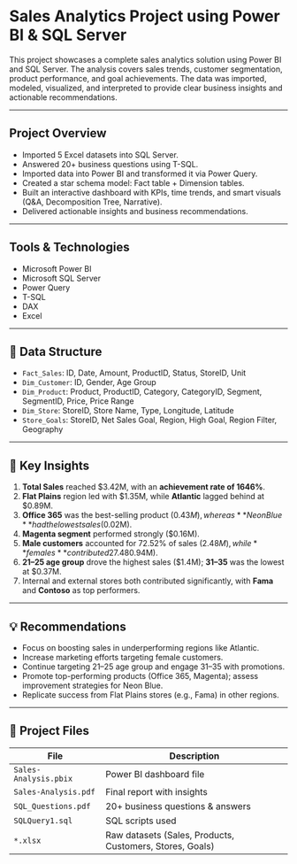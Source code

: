 #  Sales Analytics Project using Power BI & SQL Server

This project showcases a complete sales analytics solution using Power BI and SQL Server. The analysis covers sales trends, customer segmentation, product performance, and goal achievements. The data was imported, modeled, visualized, and interpreted to provide clear business insights and actionable recommendations.

---

##  Project Overview

-  Imported 5 Excel datasets into SQL Server.
-  Answered 20+ business questions using T-SQL.
-  Imported data into Power BI and transformed it via Power Query.
-  Created a star schema model: Fact table + Dimension tables.
-  Built an interactive dashboard with KPIs, time trends, and smart visuals (Q&A, Decomposition Tree, Narrative).
-  Delivered actionable insights and business recommendations.

---

##  Tools & Technologies

- Microsoft Power BI  
- Microsoft SQL Server  
- Power Query  
- T-SQL  
- DAX  
- Excel

---

## 📁 Data Structure

- `Fact_Sales`: ID, Date, Amount, ProductID, Status, StoreID, Unit
- `Dim_Customer`: ID, Gender, Age Group
- `Dim_Product`: Product, ProductID, Category, CategoryID, Segment, SegmentID, Price, Price Range
- `Dim_Store`: StoreID, Store Name, Type, Longitude, Latitude
- `Store_Goals`: StoreID, Net Sales Goal, Region, High Goal, Region Filter, Geography

---

## 📌 Key Insights

1. **Total Sales** reached $3.42M, with an **achievement rate of 1646%**.
2. **Flat Plains** region led with $1.35M, while **Atlantic** lagged behind at $0.89M.
3. **Office 365** was the best-selling product ($0.43M), whereas **Neon Blue** had the lowest sales ($0.02M).
4. **Magenta segment** performed strongly ($0.16M).
5. **Male customers** accounted for 72.52% of sales ($2.48M), while **females** contributed 27.48% ($0.94M).
6. **21–25 age group** drove the highest sales ($1.4M); **31–35** was the lowest at $0.37M.
7. Internal and external stores both contributed significantly, with **Fama** and **Contoso** as top performers.

---

## 💡 Recommendations

-  Focus on boosting sales in underperforming regions like Atlantic.
-  Increase marketing efforts targeting female customers.
-  Continue targeting 21–25 age group and engage 31–35 with promotions.
-  Promote top-performing products (Office 365, Magenta); assess improvement strategies for Neon Blue.
-  Replicate success from Flat Plains stores (e.g., Fama) in other regions.

---

## 📎 Project Files

| File | Description |
|------|-------------|
| `Sales-Analysis.pbix` | Power BI dashboard file |
| `Sales-Analysis.pdf` | Final report with insights |
| `SQL_Questions.pdf` | 20+ business questions & answers |
| `SQLQuery1.sql` | SQL scripts used |
| `*.xlsx` | Raw datasets (Sales, Products, Customers, Stores, Goals) |



